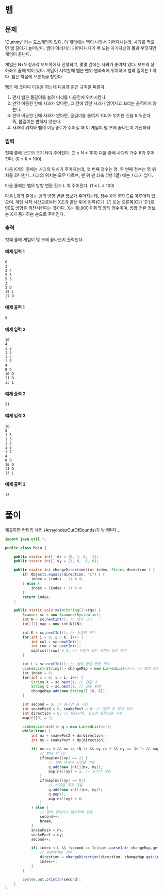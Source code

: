 # 뱀

## 문제
'Dummy' 라는 도스게임이 있다. 이 게임에는 뱀이 나와서 기어다니는데, 사과를 먹으면 뱀 길이가 늘어난다. 뱀이 이리저리 기어다니다가 벽 또는 자기자신의 몸과 부딪히면 게임이 끝난다.

게임은 NxN 정사각 보드위에서 진행되고, 몇몇 칸에는 사과가 놓여져 있다. 보드의 상하좌우 끝에 벽이 있다. 게임이 시작할때 뱀은 맨위 맨좌측에 위치하고 뱀의 길이는 1 이다. 뱀은 처음에 오른쪽을 향한다.

뱀은 매 초마다 이동을 하는데 다음과 같은 규칙을 따른다.

1. 먼저 뱀은 몸길이를 늘려 머리를 다음칸에 위치시킨다.
2. 만약 이동한 칸에 사과가 있다면, 그 칸에 있던 사과가 없어지고 꼬리는 움직이지 않는다.
3. 만약 이동한 칸에 사과가 없다면, 몸길이를 줄여서 꼬리가 위치한 칸을 비워준다. 즉, 몸길이는 변하지 않는다.
4. 사과의 위치와 뱀의 이동경로가 주어질 때 이 게임이 몇 초에 끝나는지 계산하라.

### 입력
첫째 줄에 보드의 크기 N이 주어진다. (2 ≤ N ≤ 100) 다음 줄에 사과의 개수 K가 주어진다. (0 ≤ K ≤ 100)

다음 K개의 줄에는 사과의 위치가 주어지는데, 첫 번째 정수는 행, 두 번째 정수는 열 위치를 의미한다. 사과의 위치는 모두 다르며, 맨 위 맨 좌측 (1행 1열) 에는 사과가 없다.

다음 줄에는 뱀의 방향 변환 횟수 L 이 주어진다. (1 ≤ L ≤ 100)

다음 L개의 줄에는 뱀의 방향 변환 정보가 주어지는데,  정수 X와 문자 C로 이루어져 있으며. 게임 시작 시간으로부터 X초가 끝난 뒤에 왼쪽(C가 'L') 또는 오른쪽(C가 'D')로 90도 방향을 회전시킨다는 뜻이다. X는 10,000 이하의 양의 정수이며, 방향 전환 정보는 X가 증가하는 순으로 주어진다.

### 출력
첫째 줄에 게임이 몇 초에 끝나는지 출력한다.

#### 예제 입력 1 
```
6
3
3 4
2 5
5 3
3
3 D
15 L
17 D
```

#### 예제 출력 1 
```
9
```
#### 예제 입력 2 
```
10
4
1 2
1 3
1 4
1 5
4
8 D
10 D
11 D
13 L
```
#### 예제 출력 2 
```
21
```

#### 예제 입력 3 
```
10
5
1 5
1 3
1 2
1 6
1 7
4
8 D
10 D
11 D
13 L
```

#### 예제 출력 3 
```
13
```

# 풀이

제출하면 런타임 에러 (ArrayIndexOutOfBounds)가 발생된다..

```java
import java.util.*;

public class Main {

    public static int[] dx = {0, 1, 0, -1};
    public static int[] dy = {1, 0, -1, 0};

    public static int changeDirection(int index, String direction ) {
        if( Objects.equals(direction, "L") ) {
            index = (index - 1) % 4;
        } else {
            index = (index + 1) % 4;
        }
        return index;
    }

    public static void main(String[] args) {
        Scanner sc = new Scanner(System.in);
        int N = sc.nextInt(); // 맵의 크기
        int[][] map = new int[N][N];

        int K = sc.nextInt(); // 사과의 개수
        for(int i = 0; i < K; i++) {
            int col = sc.nextInt();
            int row = sc.nextInt();
            map[col][row] = 2; // 사과가 있는 위치는 2로 지정
        }

        int L = sc.nextInt(); // 뱀의 방향 변환 횟수
        LinkedList<String[]> changeMap = new LinkedList<>(); // 초와 방향전환 정보
        int index = 0;
        for(int i = 0; i < L; i++) {
            String X = sc.next(); // 전환 초
            String C = sc.next(); // 전환 방향
            changeMap.add(new String[] {X, C});
        }

        int second = 0; // 흘러간 총 시간
        int snakePosX = 0, snakePosY = 0; // 뱀의 첫 위치 정보
        int direction = 0; // 동남서북, 무조건 동쪽으로 시작
        map[0][0] = 2;

        LinkedList<int[]> q = new LinkedList<>();
        while(true) {
            int nx = snakePosX + dx[direction];
            int ny = snakePosY + dy[direction];

            if( nx >= 0 && nx <= (N-1) && ny >= 0 && ny <= (N-1) && map[nx][ny] != 1) {
                // 범위 안 임!
                if(map[nx][ny] == 2) {
                    // 범위 안에서 사과를 먹음
                    q.add(new int[]{nx, ny});
                    map[nx][ny] = 1; // 꼬리가 생김
                }
                if(map[nx][ny] == 0){
                    // 사과를 먹지 않음
                    q.add(new int[]{nx, ny});
                    q.pop();
                    map[nx][ny] = 0;
                }
            } else {
                // 범위 밖이거나 뱀꼬리에 닿음
                second++;
                break;
            }
            snakePosX = nx;
            snakePosY = ny;
            second++;

            if( index < L && (second == Integer.parseInt( changeMap.get(index)[0] )) ) {
                // 회전해야할 경우
                direction = changeDirection(direction, changeMap.get(index)[1]);
                index++;
            }
        }

        System.out.println(second);
    }
}
```